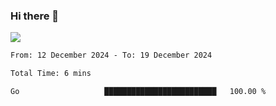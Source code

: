 ### Hi there 👋️

![](https://komarev.com/ghpvc/?username=Loner1024)

<!--START_SECTION:waka-->

```txt
From: 12 December 2024 - To: 19 December 2024

Total Time: 6 mins

Go                   █████████████████████████   100.00 %
```

<!--END_SECTION:waka-->



